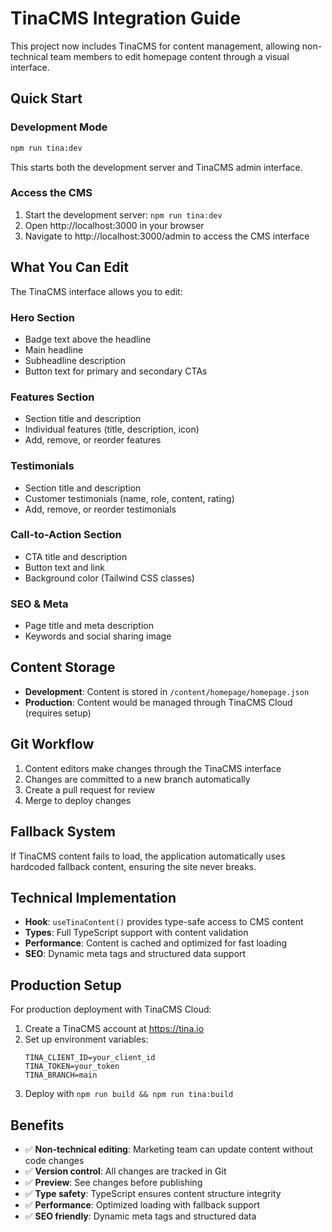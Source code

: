 # TinaCMS Integration Guide

This project now includes TinaCMS for content management, allowing non-technical team members to edit homepage content through a visual interface.

## Quick Start

### Development Mode
```bash
npm run tina:dev
```
This starts both the development server and TinaCMS admin interface.

### Access the CMS
1. Start the development server: `npm run tina:dev`
2. Open http://localhost:3000 in your browser
3. Navigate to http://localhost:3000/admin to access the CMS interface

## What You Can Edit

The TinaCMS interface allows you to edit:

### Hero Section
- Badge text above the headline
- Main headline
- Subheadline description
- Button text for primary and secondary CTAs

### Features Section
- Section title and description
- Individual features (title, description, icon)
- Add, remove, or reorder features

### Testimonials
- Section title and description
- Customer testimonials (name, role, content, rating)
- Add, remove, or reorder testimonials

### Call-to-Action Section
- CTA title and description
- Button text and link
- Background color (Tailwind CSS classes)

### SEO & Meta
- Page title and meta description
- Keywords and social sharing image

## Content Storage

- **Development**: Content is stored in `/content/homepage/homepage.json`
- **Production**: Content would be managed through TinaCMS Cloud (requires setup)

## Git Workflow

1. Content editors make changes through the TinaCMS interface
2. Changes are committed to a new branch automatically
3. Create a pull request for review
4. Merge to deploy changes

## Fallback System

If TinaCMS content fails to load, the application automatically uses hardcoded fallback content, ensuring the site never breaks.

## Technical Implementation

- **Hook**: `useTinaContent()` provides type-safe access to CMS content
- **Types**: Full TypeScript support with content validation
- **Performance**: Content is cached and optimized for fast loading
- **SEO**: Dynamic meta tags and structured data support

## Production Setup

For production deployment with TinaCMS Cloud:

1. Create a TinaCMS account at https://tina.io
2. Set up environment variables:
   ```
   TINA_CLIENT_ID=your_client_id
   TINA_TOKEN=your_token
   TINA_BRANCH=main
   ```
3. Deploy with `npm run build && npm run tina:build`

## Benefits

- ✅ **Non-technical editing**: Marketing team can update content without code changes
- ✅ **Version control**: All changes are tracked in Git
- ✅ **Preview**: See changes before publishing
- ✅ **Type safety**: TypeScript ensures content structure integrity
- ✅ **Performance**: Optimized loading with fallback support
- ✅ **SEO friendly**: Dynamic meta tags and structured data